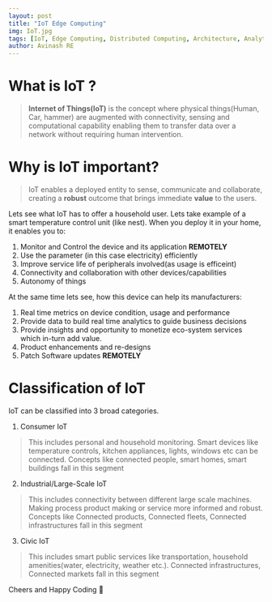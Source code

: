 ```yaml
---
layout: post
title: "IoT Edge Computing"
img: IoT.jpg
tags: [IoT, Edge Computing, Distributed Computing, Architecture, Analytics, Monitoring, Sensors, Connected Systems]
author: Avinash RE
---
```


# What is IoT ?

>**Internet of Things(IoT)** is the concept where physical things(Human, Car, hammer) are augmented with connectivity, sensing and computational capability enabling them to transfer data over a network without requiring human intervention.

# Why is IoT important?

>IoT enables a deployed entity to sense, communicate and collaborate, creating a **robust** outcome that brings immediate **value** to the users.

Lets see what IoT has to offer a household user. Lets take example of a smart temperature control unit (like nest). When you deploy it in your home, it enables you to:

1. Monitor and Control the device and its application **REMOTELY**
2. Use the parameter (in this case electricity) efficiently
3. Improve service life of peripherals involved(as usage is efficeint)
4. Connectivity and collaboration with other devices/capabilities
5. Autonomy of things

At the same time lets see, how this device can help its manufacturers:

1. Real time metrics on device condition, usage and performance
2. Provide data to build real time analytics to guide business decisions
3. Provide insights and opportunity to monetize eco-system services which in-turn add value.
4. Product enhancements and re-designs
5. Patch Software updates **REMOTELY**

# Classification of IoT

IoT can be classified into 3 broad categories.

1. Consumer IoT

> This includes personal and household monitoring. Smart devices like temperature controls, kitchen appliances, lights, windows etc can be connected. Concepts like connected people, smart homes, smart buildings fall in this segment

2. Industrial/Large-Scale IoT

> This includes connectivity between different large scale machines. Making process product making or service more informed and robust. Concepts like Connected products, Connected fleets, Connected infrastructures fall in this segment

3. Civic IoT

> This includes smart public services like transportation, household amenities(water, electricity, weather etc.).
Connected infrastructures, Connected markets fall in this segment

Cheers and Happy Coding 🤘

